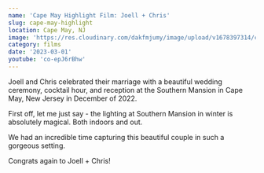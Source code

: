 ```yaml
---
name: 'Cape May Highlight Film: Joell + Chris'
slug: cape-may-highlight
location: Cape May, NJ
image: 'https://res.cloudinary.com/dakfmjumy/image/upload/v1678397314/content/portfolio/previewImage/joell-chris_e5lrje.webp'
category: films
date: '2023-03-01'
youtube: 'co-epJ6rBhw'
---
```


Joell and Chris celebrated their marriage with a beautiful wedding ceremony, cocktail hour, and reception at the Southern Mansion in Cape May, New Jersey in December of 2022.

First off, let me just say - the lighting at Southern Mansion in winter is absolutely magical. Both indoors and out.

We had an incredible time capturing this beautiful couple in such a gorgeous setting.

Congrats again to Joell + Chris!
